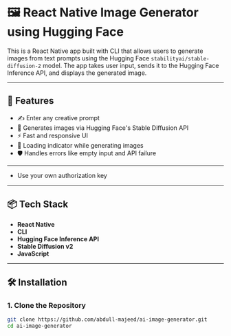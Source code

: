 # 🖼️ React Native Image Generator using Hugging Face

This is a React Native app built with CLI that allows users to generate images from text prompts using the Hugging Face `stabilityai/stable-diffusion-2` model. The app takes user input, sends it to the Hugging Face Inference API, and displays the generated image.

---

## 🚀 Features

- ✍️ Enter any creative prompt
- 🧠 Generates images via Hugging Face's Stable Diffusion API
- ⚡ Fast and responsive UI
- 🔄 Loading indicator while generating images
- 🛡️ Handles errors like empty input and API failure

---

- Use your own authorization key

---


## 📦 Tech Stack

- **React Native**
- **CLI**
- **Hugging Face Inference API**
- **Stable Diffusion v2**
- **JavaScript**

---

## 🛠️ Installation

### 1. Clone the Repository

```bash
git clone https://github.com/abdull-majeed/ai-image-generator.git
cd ai-image-generator
